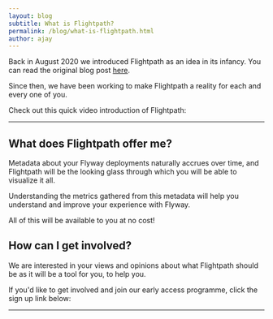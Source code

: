 ```yaml
---
layout: blog
subtitle: What is Flightpath?
permalink: /blog/what-is-flightpath.html
author: ajay
---
```


Back in August 2020 we introduced Flightpath as an idea in its infancy. You can read the original blog post [here]().

Since then, we have been working to make Flightpath a reality for each and every one of you.

Check out this quick video introduction of Flightpath:

----

## What does Flightpath offer me?

Metadata about your Flyway deployments naturally accrues over time, and Flightpath will be the looking glass through which you will be able to visualize it all.

Understanding the metrics gathered from this metadata will help you understand and improve your experience with Flyway.

All of this will be available to you at no cost!

## How can I get involved?

We are interested in your views and opinions about what Flightpath should be as it will be a tool for you, to help you.

If you'd like to get involved and join our early access programme, click the sign up link below:

----
